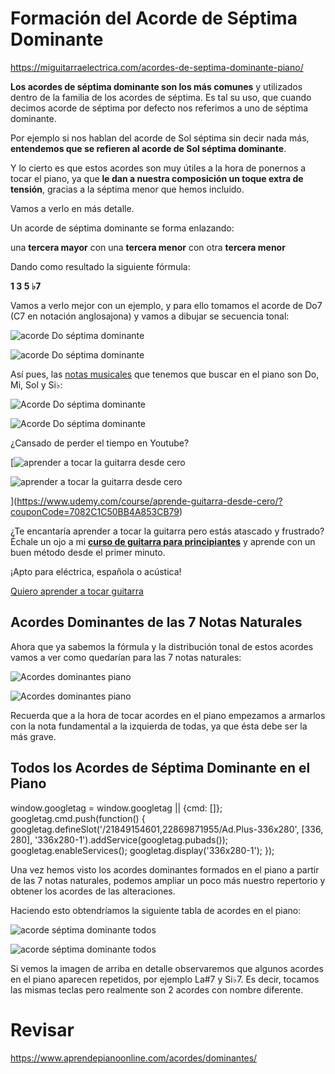 # Formación del Acorde de Séptima Dominante
https://miguitarraelectrica.com/acordes-de-septima-dominante-piano/

**Los acordes de séptima dominante son los más comunes** y utilizados dentro de la familia de los acordes de séptima. Es tal su uso, que cuando decimos acorde de séptima por defecto nos referimos a uno de séptima dominante.

Por ejemplo si nos hablan del acorde de Sol séptima sin decir nada más, **entendemos que se refieren al acorde de Sol séptima dominante**.

Y lo cierto es que estos acordes son muy útiles a la hora de ponernos a tocar el piano, ya que **le dan a nuestra composición un toque extra de tensión**, gracias a la séptima menor que hemos incluido.

Vamos a verlo en más detalle.

Un acorde de séptima dominante se forma enlazando:

una **tercera mayor** con una **tercera menor** con otra **tercera menor**

Dando como resultado la siguiente fórmula:

**1 3 5 ♭7**

Vamos a verlo mejor con un ejemplo, y para ello tomamos el acorde de Do7 (C7 en notación anglosajona) y vamos a dibujar se secuencia tonal:

![acorde Do séptima dominante](https://miguitarraelectrica.com/wp-content/uploads/2021/09/acorde-Do-septima-dominante.jpg)

![acorde Do séptima dominante](https://miguitarraelectrica.com/wp-content/uploads/2021/09/acorde-Do-septima-dominante.jpg)

Así pues, las [notas musicales](https://miguitarraelectrica.com/notas-musicales/) que tenemos que buscar en el piano son Do, Mi, Sol y Si♭:

![Acorde Do séptima dominante](https://miguitarraelectrica.com/wp-content/uploads/2021/09/Acorde-Do-septima-dominante.png)

![Acorde Do séptima dominante](https://miguitarraelectrica.com/wp-content/uploads/2021/09/Acorde-Do-septima-dominante.png)

¿Cansado de perder el tiempo en Youtube?

[![aprender a tocar la guitarra desde cero](https://miguitarraelectrica.com/wp-content/uploads/2023/10/aprender-a-tocar-la-guitarra-desde-cero.png)

![aprender a tocar la guitarra desde cero](https://miguitarraelectrica.com/wp-content/uploads/2023/10/aprender-a-tocar-la-guitarra-desde-cero.png)

](https://www.udemy.com/course/aprende-guitarra-desde-cero/?couponCode=7082C1C50BB4A853CB79)

¿Te encantaría aprender a tocar la guitarra pero estás atascado y frustrado? Échale un ojo a mi **[curso de guitarra para principiantes](https://www.udemy.com/course/aprende-guitarra-desde-cero/?couponCode=7082C1C50BB4A853CB79)** y aprende con un buen método desde el primer minuto.

¡Apto para eléctrica, española o acústica!

[Quiero aprender a tocar guitarra](https://www.udemy.com/course/aprende-guitarra-desde-cero/?couponCode=7082C1C50BB4A853CB79)

## Acordes Dominantes de las 7 Notas Naturales

Ahora que ya sabemos la fórmula y la distribución tonal de estos acordes vamos a ver como quedarían para las 7 notas naturales:

![Acordes dominantes piano](https://miguitarraelectrica.com/wp-content/uploads/2021/09/Acordes-dominantes-piano.png)

![Acordes dominantes piano](https://miguitarraelectrica.com/wp-content/uploads/2021/09/Acordes-dominantes-piano.png)

Recuerda que a la hora de tocar acordes en el piano empezamos a armarlos con la nota fundamental a la izquierda de todas, ya que ésta debe ser la más grave.

## Todos los Acordes de Séptima Dominante en el Piano

window.googletag = window.googletag || {cmd: \[\]}; googletag.cmd.push(function() { googletag.defineSlot('/21849154601,22869871955/Ad.Plus-336x280', \[336, 280\], '336x280-1').addService(googletag.pubads()); googletag.enableServices(); googletag.display('336x280-1'); });

Una vez hemos visto los acordes dominantes formados en el piano a partir de las 7 notas naturales, podemos ampliar un poco más nuestro repertorio y obtener los acordes de las alteraciones.

Haciendo esto obtendríamos la siguiente tabla de acordes en el piano:

![acorde séptima dominante todos](https://miguitarraelectrica.com/wp-content/uploads/2021/09/acorde-septima-dominante-todos.png)

![acorde séptima dominante todos](https://miguitarraelectrica.com/wp-content/uploads/2021/09/acorde-septima-dominante-todos.png)

Si vemos la imagen de arriba en detalle observaremos que algunos acordes en el piano aparecen repetidos, por ejemplo La#7 y Si♭7. Es decir, tocamos las mismas teclas pero realmente son 2 acordes con nombre diferente.

# Revisar

https://www.aprendepianoonline.com/acordes/dominantes/
